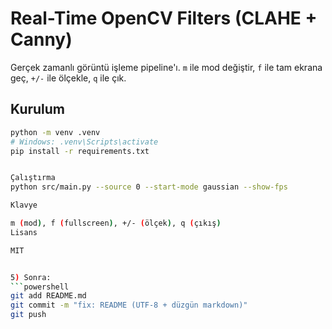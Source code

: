 # Real-Time OpenCV Filters (CLAHE + Canny)

Gerçek zamanlı görüntü işleme pipeline'ı. `m` ile mod değiştir, `f` ile tam ekrana geç, `+/-` ile ölçekle, `q` ile çık.

## Kurulum
```bash
python -m venv .venv
# Windows: .venv\Scripts\activate
pip install -r requirements.txt


Çalıştırma
python src/main.py --source 0 --start-mode gaussian --show-fps

Klavye

m (mod), f (fullscreen), +/- (ölçek), q (çıkış)
Lisans

MIT


5) Sonra:
```powershell
git add README.md
git commit -m "fix: README (UTF-8 + düzgün markdown)"
git push
